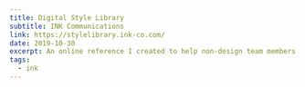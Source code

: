 ```yaml
---
title: Digital Style Library
subtitle: INK Communications
link: https://stylelibrary.ink-co.com/
date: 2019-10-30
excerpt: An online reference I created to help non-design team members apply INK's visual and written brand with confidence.
tags:
  - ink
---
```

